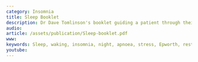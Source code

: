 ```yaml
---
category: Insomnia
title: Sleep Booklet
description: Dr Dave Tomlinson's booklet guiding a patient through their sleep problems
audio: 
article: /assets/publication/Sleep-booklet.pdf
www: 
keywords: Sleep, waking, insomnia, night, apnoea, stress, Epworth, restriction, audio, questionnaire, sleep hygiene, sleep problem, sleep restriction
youtube:
--- 
```

